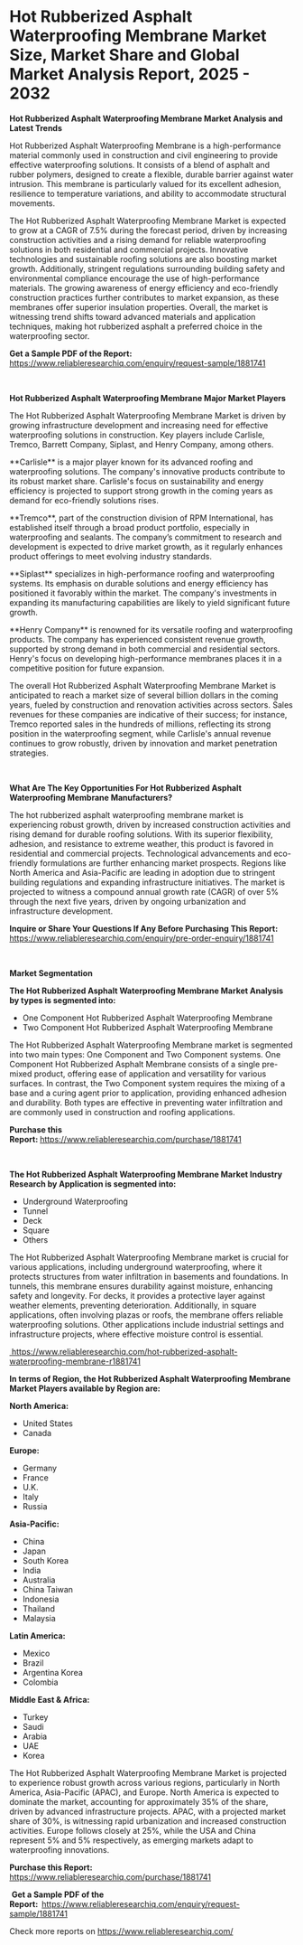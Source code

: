 <p><h1>Hot Rubberized Asphalt Waterproofing Membrane Market Size, Market Share and Global Market Analysis Report, 2025 - 2032</h1></p><p><strong>Hot Rubberized Asphalt Waterproofing Membrane Market Analysis and Latest Trends</strong></p>
<p><p>Hot Rubberized Asphalt Waterproofing Membrane is a high-performance material commonly used in construction and civil engineering to provide effective waterproofing solutions. It consists of a blend of asphalt and rubber polymers, designed to create a flexible, durable barrier against water intrusion. This membrane is particularly valued for its excellent adhesion, resilience to temperature variations, and ability to accommodate structural movements.</p><p>The Hot Rubberized Asphalt Waterproofing Membrane Market is expected to grow at a CAGR of 7.5% during the forecast period, driven by increasing construction activities and a rising demand for reliable waterproofing solutions in both residential and commercial projects. Innovative technologies and sustainable roofing solutions are also boosting market growth. Additionally, stringent regulations surrounding building safety and environmental compliance encourage the use of high-performance materials. The growing awareness of energy efficiency and eco-friendly construction practices further contributes to market expansion, as these membranes offer superior insulation properties. Overall, the market is witnessing trend shifts toward advanced materials and application techniques, making hot rubberized asphalt a preferred choice in the waterproofing sector.</p></p>
<p><strong>Get a Sample PDF of the Report:&nbsp;</strong> <a href="https://www.reliableresearchiq.com/enquiry/request-sample/1881741?utm_campaign=3452&utm_medium=2&utm_source=Github&utm_content=ia&utm_term=03042025&utm_id=hot-rubberized-asphalt-waterproofing-membrane">https://www.reliableresearchiq.com/enquiry/request-sample/1881741</a></p>
<p>&nbsp;</p>
<p><strong>Hot Rubberized Asphalt Waterproofing Membrane Major Market Players</strong></p>
<p><p>The Hot Rubberized Asphalt Waterproofing Membrane Market is driven by growing infrastructure development and increasing need for effective waterproofing solutions in construction. Key players include Carlisle, Tremco, Barrett Company, Siplast, and Henry Company, among others.</p><p>**Carlisle** is a major player known for its advanced roofing and waterproofing solutions. The company's innovative products contribute to its robust market share. Carlisle's focus on sustainability and energy efficiency is projected to support strong growth in the coming years as demand for eco-friendly solutions rises.</p><p>**Tremco**, part of the construction division of RPM International, has established itself through a broad product portfolio, especially in waterproofing and sealants. The company’s commitment to research and development is expected to drive market growth, as it regularly enhances product offerings to meet evolving industry standards.</p><p>**Siplast** specializes in high-performance roofing and waterproofing systems. Its emphasis on durable solutions and energy efficiency has positioned it favorably within the market. The company's investments in expanding its manufacturing capabilities are likely to yield significant future growth.</p><p>**Henry Company** is renowned for its versatile roofing and waterproofing products. The company has experienced consistent revenue growth, supported by strong demand in both commercial and residential sectors. Henry's focus on developing high-performance membranes places it in a competitive position for future expansion.</p><p>The overall Hot Rubberized Asphalt Waterproofing Membrane Market is anticipated to reach a market size of several billion dollars in the coming years, fueled by construction and renovation activities across sectors. Sales revenues for these companies are indicative of their success; for instance, Tremco reported sales in the hundreds of millions, reflecting its strong position in the waterproofing segment, while Carlisle's annual revenue continues to grow robustly, driven by innovation and market penetration strategies.</p></p>
<p>&nbsp;</p>
<p><strong>What Are The Key Opportunities For Hot Rubberized Asphalt Waterproofing Membrane Manufacturers?</strong></p>
<p><p>The hot rubberized asphalt waterproofing membrane market is experiencing robust growth, driven by increased construction activities and rising demand for durable roofing solutions. With its superior flexibility, adhesion, and resistance to extreme weather, this product is favored in residential and commercial projects. Technological advancements and eco-friendly formulations are further enhancing market prospects. Regions like North America and Asia-Pacific are leading in adoption due to stringent building regulations and expanding infrastructure initiatives. The market is projected to witness a compound annual growth rate (CAGR) of over 5% through the next five years, driven by ongoing urbanization and infrastructure development.</p></p>
<p><strong>Inquire or Share Your Questions If Any Before Purchasing This Report:</strong> <a href="https://www.reliableresearchiq.com/enquiry/pre-order-enquiry/1881741?utm_campaign=3452&utm_medium=2&utm_source=Github&utm_content=ia&utm_term=03042025&utm_id=hot-rubberized-asphalt-waterproofing-membrane">https://www.reliableresearchiq.com/enquiry/pre-order-enquiry/1881741</a></p>
<p>&nbsp;</p>
<p><strong>Market Segmentation</strong></p>
<p><strong>The Hot Rubberized Asphalt Waterproofing Membrane Market Analysis by types is segmented into:</strong></p>
<p><ul><li>One Component Hot Rubberized Asphalt Waterproofing Membrane</li><li>Two Component Hot Rubberized Asphalt Waterproofing Membrane</li></ul></p>
<p><p>The Hot Rubberized Asphalt Waterproofing Membrane market is segmented into two main types: One Component and Two Component systems. One Component Hot Rubberized Asphalt Membrane consists of a single pre-mixed product, offering ease of application and versatility for various surfaces. In contrast, the Two Component system requires the mixing of a base and a curing agent prior to application, providing enhanced adhesion and durability. Both types are effective in preventing water infiltration and are commonly used in construction and roofing applications.</p></p>
<p><strong>Purchase this Report:&nbsp;</strong><a href="https://www.reliableresearchiq.com/purchase/1881741?utm_campaign=3452&utm_medium=2&utm_source=Github&utm_content=ia&utm_term=03042025&utm_id=hot-rubberized-asphalt-waterproofing-membrane">https://www.reliableresearchiq.com/purchase/1881741</a></p>
<p>&nbsp;</p>
<p><strong>The Hot Rubberized Asphalt Waterproofing Membrane Market Industry Research by Application is segmented into:</strong></p>
<p><ul><li>Underground Waterproofing</li><li>Tunnel</li><li>Deck</li><li>Square</li><li>Others</li></ul></p>
<p><p>The Hot Rubberized Asphalt Waterproofing Membrane market is crucial for various applications, including underground waterproofing, where it protects structures from water infiltration in basements and foundations. In tunnels, this membrane ensures durability against moisture, enhancing safety and longevity. For decks, it provides a protective layer against weather elements, preventing deterioration. Additionally, in square applications, often involving plazas or roofs, the membrane offers reliable waterproofing solutions. Other applications include industrial settings and infrastructure projects, where effective moisture control is essential.</p></p>
<p><a href="https://www.reliableresearchiq.com/hot-rubberized-asphalt-waterproofing-membrane-r1881741?utm_campaign=3452&utm_medium=2&utm_source=Github&utm_content=ia&utm_term=03042025&utm_id=hot-rubberized-asphalt-waterproofing-membrane">&nbsp;https://www.reliableresearchiq.com/hot-rubberized-asphalt-waterproofing-membrane-r1881741</a></p>
<p><strong>In terms of Region, the Hot Rubberized Asphalt Waterproofing Membrane Market Players available by Region are:</strong></p>
<p>
    <p> <strong> North America: </strong>
        <ul>
            <li>United States</li>
            <li>Canada</li>
        </ul>
        </p> 
    <p> <strong> Europe: </strong>
        <ul>
            <li>Germany</li>
            <li>France</li>
            <li>U.K.</li>
            <li>Italy</li>
            <li>Russia</li>
        </ul>
        </p> 
    <p> <strong> Asia-Pacific: </strong>
        <ul>
            <li>China</li>
            <li>Japan</li>
            <li>South Korea</li>
            <li>India</li>
            <li>Australia</li>
            <li>China Taiwan</li>
            <li>Indonesia</li>
            <li>Thailand</li>
            <li>Malaysia</li>
        </ul>
        </p> 
    <p> <strong> Latin America: </strong>
        <ul>
            <li>Mexico</li>
            <li>Brazil</li>
            <li>Argentina Korea</li>
            <li>Colombia</li>
        </ul>
        </p> 
    <p> <strong> Middle East & Africa: </strong>
        <ul>
            <li>Turkey</li>
            <li>Saudi</li>
            <li>Arabia</li>
            <li>UAE</li>
            <li>Korea</li>
        </ul>
    </p>
    </p>
<p><p>The Hot Rubberized Asphalt Waterproofing Membrane Market is projected to experience robust growth across various regions, particularly in North America, Asia-Pacific (APAC), and Europe. North America is expected to dominate the market, accounting for approximately 35% of the share, driven by advanced infrastructure projects. APAC, with a projected market share of 30%, is witnessing rapid urbanization and increased construction activities. Europe follows closely at 25%, while the USA and China represent 5% and 5% respectively, as emerging markets adapt to waterproofing innovations.</p></p>
<p><strong>Purchase this Report: </strong><a href="https://www.reliableresearchiq.com/purchase/1881741?utm_campaign=3452&utm_medium=2&utm_source=Github&utm_content=ia&utm_term=03042025&utm_id=hot-rubberized-asphalt-waterproofing-membrane">https://www.reliableresearchiq.com/purchase/1881741</a></p>
<p>&nbsp;<strong>Get a Sample PDF of the Report:&nbsp;&nbsp;</strong><a href="https://www.reliableresearchiq.com/enquiry/request-sample/1881741?utm_campaign=3452&utm_medium=2&utm_source=Github&utm_content=ia&utm_term=03042025&utm_id=hot-rubberized-asphalt-waterproofing-membrane">https://www.reliableresearchiq.com/enquiry/request-sample/1881741</a></p>
<p><strong></strong></p>
<p>Check more reports on <a href="https://www.reliableresearchiq.com/?utm_campaign=3452&utm_medium=2&utm_source=Github&utm_content=ia&utm_term=03042025&utm_id=hot-rubberized-asphalt-waterproofing-membrane">https://www.reliableresearchiq.com/</a></p>